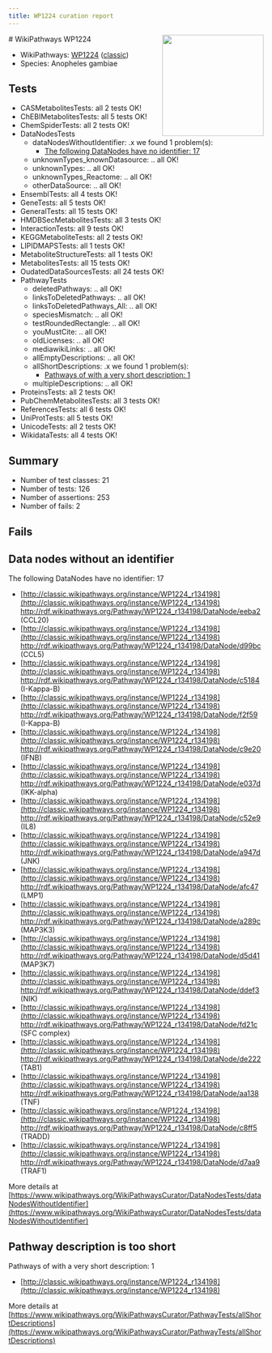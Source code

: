 ```yaml
---
title: WP1224 curation report
---
```


<img style="float: right; width: 200px" src="https://upload.wikimedia.org/wikipedia/commons/thumb/8/83/Wplogo_with_text_500.png/640px-Wplogo_with_text_500.png" />
# WikiPathways WP1224

* WikiPathways: [WP1224](https://wikipathways.org/pathways/WP1224) ([classic](https://classic.wikipathways.org/instance/WP1224))
* Species: Anopheles gambiae
## Tests
* CASMetabolitesTests: all 2 tests OK!
* ChEBIMetabolitesTests: all 5 tests OK!
* ChemSpiderTests: all 2 tests OK!
* DataNodesTests
    * dataNodesWithoutIdentifier: .x we found 1 problem(s):
        * [The following DataNodes have no identifier: 17](#8792c497)
    * unknownTypes_knownDatasource: .. all OK!
    * unknownTypes: .. all OK!
    * unknownTypes_Reactome: .. all OK!
    * otherDataSource: .. all OK!
* EnsemblTests: all 4 tests OK!
* GeneTests: all 5 tests OK!
* GeneralTests: all 15 tests OK!
* HMDBSecMetabolitesTests: all 3 tests OK!
* InteractionTests: all 9 tests OK!
* KEGGMetaboliteTests: all 2 tests OK!
* LIPIDMAPSTests: all 1 tests OK!
* MetaboliteStructureTests: all 1 tests OK!
* MetabolitesTests: all 15 tests OK!
* OudatedDataSourcesTests: all 24 tests OK!
* PathwayTests
    * deletedPathways: .. all OK!
    * linksToDeletedPathways: .. all OK!
    * linksToDeletedPathways_All: .. all OK!
    * speciesMismatch: .. all OK!
    * testRoundedRectangle: .. all OK!
    * youMustCite: .. all OK!
    * oldLicenses: .. all OK!
    * mediawikiLinks: .. all OK!
    * allEmptyDescriptions: .. all OK!
    * allShortDescriptions: .x we found 1 problem(s):
        * [Pathways of with a very short description: 1](#9b455f1f)
    * multipleDescriptions: .. all OK!
* ProteinsTests: all 2 tests OK!
* PubChemMetabolitesTests: all 3 tests OK!
* ReferencesTests: all 6 tests OK!
* UniProtTests: all 5 tests OK!
* UnicodeTests: all 2 tests OK!
* WikidataTests: all 4 tests OK!


## Summary

* Number of test classes: 21
* Number of tests: 126
* Number of assertions: 253
* Number of fails: 2

## Fails

<a name="8792c497" />

## Data nodes without an identifier

The following DataNodes have no identifier: 17

* [http://classic.wikipathways.org/instance/WP1224_r134198](http://classic.wikipathways.org/instance/WP1224_r134198) http://rdf.wikipathways.org/Pathway/WP1224_r134198/DataNode/eeba2 (CCL20)
* [http://classic.wikipathways.org/instance/WP1224_r134198](http://classic.wikipathways.org/instance/WP1224_r134198) http://rdf.wikipathways.org/Pathway/WP1224_r134198/DataNode/d99bc (CCL5)
* [http://classic.wikipathways.org/instance/WP1224_r134198](http://classic.wikipathways.org/instance/WP1224_r134198) http://rdf.wikipathways.org/Pathway/WP1224_r134198/DataNode/c5184 (I-Kappa-B)
* [http://classic.wikipathways.org/instance/WP1224_r134198](http://classic.wikipathways.org/instance/WP1224_r134198) http://rdf.wikipathways.org/Pathway/WP1224_r134198/DataNode/f2f59 (I-Kappa-B)
* [http://classic.wikipathways.org/instance/WP1224_r134198](http://classic.wikipathways.org/instance/WP1224_r134198) http://rdf.wikipathways.org/Pathway/WP1224_r134198/DataNode/c9e20 (IFNB)
* [http://classic.wikipathways.org/instance/WP1224_r134198](http://classic.wikipathways.org/instance/WP1224_r134198) http://rdf.wikipathways.org/Pathway/WP1224_r134198/DataNode/e037d (IKK-alpha)
* [http://classic.wikipathways.org/instance/WP1224_r134198](http://classic.wikipathways.org/instance/WP1224_r134198) http://rdf.wikipathways.org/Pathway/WP1224_r134198/DataNode/c52e9 (IL8)
* [http://classic.wikipathways.org/instance/WP1224_r134198](http://classic.wikipathways.org/instance/WP1224_r134198) http://rdf.wikipathways.org/Pathway/WP1224_r134198/DataNode/a947d (JNK)
* [http://classic.wikipathways.org/instance/WP1224_r134198](http://classic.wikipathways.org/instance/WP1224_r134198) http://rdf.wikipathways.org/Pathway/WP1224_r134198/DataNode/afc47 (LMP1)
* [http://classic.wikipathways.org/instance/WP1224_r134198](http://classic.wikipathways.org/instance/WP1224_r134198) http://rdf.wikipathways.org/Pathway/WP1224_r134198/DataNode/a289c (MAP3K3)
* [http://classic.wikipathways.org/instance/WP1224_r134198](http://classic.wikipathways.org/instance/WP1224_r134198) http://rdf.wikipathways.org/Pathway/WP1224_r134198/DataNode/d5d41 (MAP3K7)
* [http://classic.wikipathways.org/instance/WP1224_r134198](http://classic.wikipathways.org/instance/WP1224_r134198) http://rdf.wikipathways.org/Pathway/WP1224_r134198/DataNode/ddef3 (NIK)
* [http://classic.wikipathways.org/instance/WP1224_r134198](http://classic.wikipathways.org/instance/WP1224_r134198) http://rdf.wikipathways.org/Pathway/WP1224_r134198/DataNode/fd21c (SFC complex)
* [http://classic.wikipathways.org/instance/WP1224_r134198](http://classic.wikipathways.org/instance/WP1224_r134198) http://rdf.wikipathways.org/Pathway/WP1224_r134198/DataNode/de222 (TAB1)
* [http://classic.wikipathways.org/instance/WP1224_r134198](http://classic.wikipathways.org/instance/WP1224_r134198) http://rdf.wikipathways.org/Pathway/WP1224_r134198/DataNode/aa138 (TNF)
* [http://classic.wikipathways.org/instance/WP1224_r134198](http://classic.wikipathways.org/instance/WP1224_r134198) http://rdf.wikipathways.org/Pathway/WP1224_r134198/DataNode/c8ff5 (TRADD)
* [http://classic.wikipathways.org/instance/WP1224_r134198](http://classic.wikipathways.org/instance/WP1224_r134198) http://rdf.wikipathways.org/Pathway/WP1224_r134198/DataNode/d7aa9 (TRAF1)


More details at [https://www.wikipathways.org/WikiPathwaysCurator/DataNodesTests/dataNodesWithoutIdentifier](https://www.wikipathways.org/WikiPathwaysCurator/DataNodesTests/dataNodesWithoutIdentifier)

<a name="9b455f1f" />

## Pathway description is too short

Pathways of with a very short description: 1

* [http://classic.wikipathways.org/instance/WP1224_r134198](http://classic.wikipathways.org/instance/WP1224_r134198)

More details at [https://www.wikipathways.org/WikiPathwaysCurator/PathwayTests/allShortDescriptions](https://www.wikipathways.org/WikiPathwaysCurator/PathwayTests/allShortDescriptions)

